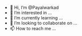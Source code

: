 - 👋 Hi, I’m @Payalwarkad
- 👀 I’m interested in ...
- 🌱 I’m currently learning ...
- 💞️ I’m looking to collaborate on ...
- 📫 How to reach me ...

<!---
Payalwarkad/Payalwarkad is a ✨ special ✨ repository because its `README.md` (this file) appears on your GitHub profile.
You can click the Preview link to take a look at your changes.
--->
